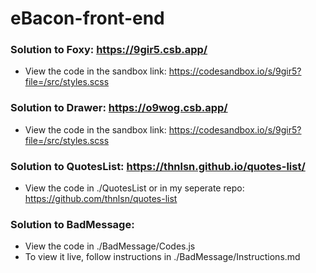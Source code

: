 # eBacon-front-end

### Solution to Foxy: https://9gir5.csb.app/

- View the code in the sandbox link: https://codesandbox.io/s/9gir5?file=/src/styles.scss

### Solution to Drawer: https://o9wog.csb.app/

- View the code in the sandbox link: https://codesandbox.io/s/9gir5?file=/src/styles.scss

### Solution to QuotesList: https://thnlsn.github.io/quotes-list/

- View the code in ./QuotesList or in my seperate repo: https://github.com/thnlsn/quotes-list

### Solution to BadMessage:

- View the code in ./BadMessage/Codes.js
- To view it live, follow instructions in ./BadMessage/Instructions.md
